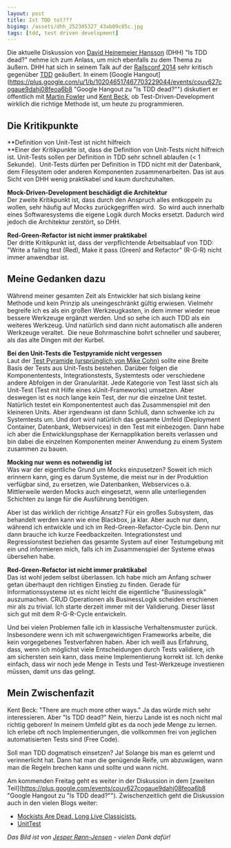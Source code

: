 ```yaml
---
layout: post
title: Ist TDD tot???
bigimg: /assets/dhh_252305327_43ab09c05c.jpg
tags: [tdd, test driven development]
---
```


Die aktuelle Diskussion von [David Heinemeier Hansson](http://de.wikipedia.org/wiki/David_Heinemeier_Hansson "Wikipedia Eintrag zu David Heinemeier Hansson") (DHH) "Is TDD dead?" nehme ich zum Anlass, um mich ebenfalls zu dem Thema zu äußern. DHH hat sich in seinem Talk auf der [Railsconf 2014](https://www.youtube.com/watch?v=9LfmrkyP81M "Keynote auf der RailsConf 2014 by DHH") sehr kritisch gegenüber [TDD](http://de.wikipedia.org/wiki/Testgetriebene_Entwicklung "Wikipedia Eintrag zu TDD") geäußert. In einem [Google Hangout](https://plus.google.com/u/1/b/102046517467703229044/events/couv627cogaue9dahj08feoa6b8 "Google Hangout zu "Is TDD dead?"") diskutiert er öffentlich mit [Martin Fowler](http://martinfowler.com/ "Website von Martin Fowler") und [Kent Beck](http://de.wikipedia.org/wiki/Kent_Beck "Wikipedia Eintrag über Kent Beck"), ob Test-Driven-Development wirklich die richtige Methode ist, um heute zu programmieren.

## Die Kritikpunkte

**Definition von Unit-Test ist nicht hilfreich  
**Einer der Kritikpunkte ist, dass die Definition von Unit-Tests nicht hilfreich ist. Unit-Tests sollen per Definition in TDD sehr schnell ablaufen (< 1 Sekunde).  Unit-Tests dürfen per Definition in TDD nicht mit der Datenbank, dem Filesystem oder anderen Komponenten zusammenarbeiten. Das ist aus Sicht von DHH wenig praktikabel und kaum durchzuhalten.

**Mock-Driven-Development beschädigt die Architektur**  
Der zweite Kritikpunkt ist, dass durch den Anspruch alles entkoppeln zu wollen, sehr häufig auf Mocks zurückgegriffen wird.  So wird auch innerhalb eines Softwaresystems die eigene Logik durch Mocks ersetzt. Dadurch wird jedoch die Architektur zerstört, so DHH.

**Red-Green-Refactor ist nicht immer praktikabel**  
Der dritte Kritikpunkt ist, dass der verpflichtende Arbeitsablauf von TDD: "Write a failing test (Red), Make it pass (Green) and Refactor" (R-G-R) nicht immer anwendbar ist.

## Meine Gedanken dazu

Während meiner gesamten Zeit als Entwickler hat sich bislang keine Methode und kein Prinzip als uneingeschränkt gültig erwiesen. Vielmehr begreife ich es als ein großen Werkzeugkasten, in dem immer wieder neue bessere Werkzeuge ergänzt werden. Und so sehe ich auch TDD als ein weiteres Werkzeug. Und natürlich sind dann nicht automatisch alle anderen Werkzeuge veraltet.  Die neue Bohrmaschine bohrt schneller und sauberer, als das alte Dingen mit der Kurbel.

**Bei den Unit-Tests die Testpyramide nicht vergessen**  
Laut der [Test Pyramide (ursprünglich von Mike Cohn)](http://martinfowler.com/bliki/TestPyramid.html "Test-Pyramide") sollte eine Breite Basis der Tests aus Unit-Tests bestehen. Darüber folgen die Komponententests, Integrationstests, Systemtests oder verschiedene andere Abfolgen in der Granularität. Jede Kategorie von Test lässt sich als Unit-Test (Test mit Hilfe eines xUnit-Frameworks) umsetzen. Aber deswegen ist es noch lange kein Test, der nur die einzelne Unit testet. Natürlich testet ein Komponententest auch das Zusammenspiel mit den kleineren Units. Aber irgendwann ist dann Schluß, dann schwenke ich zu Systemtests um. Und dort wird natürlich das gesamte Umfeld (Deployment Container, Datenbank, Webservices) in den Test mit einbezogen. Dann habe ich aber die Entwicklungsphase der Kernapplikation bereits verlassen und bin dabei die einzelnen Komponenten meiner Anwendung zu einem System zusammen zu bauen.

**Mocking nur wenn es notwendig ist**  
Was war der eigentliche Grund um Mocks einzusetzen? Soweit ich mich erinnern kann, ging es darum Systeme, die meist nur in der Produktion verfügbar sind, zu ersetzen, wie Datenbanken, Webservices o.ä. Mittlerweile werden Mocks auch eingesetzt, wenn alle unterliegenden Schichten zu lange für die Ausführung benötigen.

Aber ist das wirklich der richtige Ansatz? Für ein großes Subsystem, das behandelt werden kann wie eine Blackbox, ja klar. Aber auch nur dann, während ich entwickle und ich im Red-Green-Refactor-Cycle bin. Denn nur dann brauche ich kurze Feedbackzeiten. Integrationstest und Regressionstest beziehen das gesamte System auf einer Testumgebung mit ein und informieren mich, falls ich im Zusammenspiel der Systeme etwas übersehen habe.

**Red-Green-Refactor ist nicht immer praktikabel**  
Das ist wohl jedem selbst überlassen. Ich habe mich am Anfang schwer getan überhaupt den richtigen Einstieg zu finden. Gerade für Informationssysteme ist es nicht leicht die eigentliche "Businesslogik" auszumachen. CRUD Operationen als BusinessLogik scheiden erschienen mir als zu trivial. Ich starte derzeit immer mit der Validierung. Dieser lässt sich gut mit dem R-G-R-Cycle entwickeln.

Und bei vielen Problemen falle ich in klassische Verhaltensmuster zurück. Insbesondere wenn ich mit schwergewichtigen Frameworks arbeite, die kein vorgegebenes Testverfahren haben. Aber ich weiß aus Erfahrung, dass, wenn ich möglichst viele Entscheidungen durch Tests validiere, ich am sichersten sein kann, dass meine Implementierung korrekt ist. Ich denke einfach, dass wir noch jede Menge in Tests und Test-Werkzeuge investieren müssen, damit uns das gelingt.

## Mein Zwischenfazit

Kent Beck: "There are much more other ways." Ja das würde mich sehr interessieren. Aber "Is TDD dead?" Nein, hierzu Lande ist es noch nicht mal richtig geboren! In meinem Umfeld gibt es da noch jede Menge zu lernen. Ich erlebe oft noch Implementierungen, die vollkommen frei von jeglichen automatisierten Tests sind (Free Code).

Soll man TDD dogmatisch einsetzen? Ja! Solange bis man es gelernt und verinnerlicht hat. Dann hat man die genügende Reife, um abzuwägen, wann man die Regeln brechen kann und sollte und wann nicht.

Am kommenden Freitag geht es weiter in der Diskussion in dem [zweiten Teil](https://plus.google.com/events/couv627cogaue9dahj08feoa6b8 "Google Hangout zu "Is TDD dead?""). Zwischenzeitlich geht die Diskussion auch in den vielen Blogs weiter:

*   [Mockists Are Dead. Long Live Classicists.](http://www.thoughtworks.com/insights/blog/mockists-are-dead-long-live-classicists)
*   [UnitTest](http://martinfowler.com/bliki/UnitTest.html)

_Das Bild ist von [Jesper Rønn-Jensen](https://www.flickr.com/photos/jesper/) - vielen Dank dafür!_